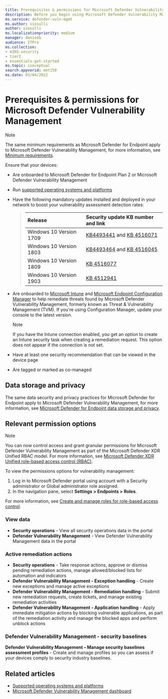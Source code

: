 ```yaml
---
title: Prerequisites & permissions for Microsoft Defender Vulnerability Management
description: Before you begin using Microsoft Defender Vulnerability Management, make sure you have the relevant configurations and permissions.
ms.service: defender-vuln-mgmt
ms.author: siosulli
author: siosulli
ms.localizationpriority: medium
manager: deniseb
audience: ITPro
ms.collection: 
- m365-security
- tier2
- essentials-get-started
ms.topic: conceptual
search.appverid: met150
ms.date: 03/04/2022
---
```


# Prerequisites & permissions for Microsoft Defender Vulnerability Management

> [!NOTE]
> The same minimum requirements as Microsoft Defender for Endpoint apply to Microsoft Defender Vulnerability Management, for more information, see [Minimum requirements](/defender-endpoint/minimum-requirements).

Ensure that your devices:

- Are onboarded to Microsoft Defender for Endpoint Plan 2 or Microsoft Defender Vulnerability Management

- Run [supported operating systems and platforms](tvm-supported-os.md)

- Have the following mandatory updates installed and deployed in your network to boost your vulnerability assessment detection rates:

  > Release | Security update KB number and link
  > :---|:---
  > Windows 10 Version 1709 | [KB4493441](https://support.microsoft.com/help/4493441/windows-10-update-kb4493441) and [KB 4516071](https://support.microsoft.com/help/4516071/windows-10-update-kb4516071)
  > Windows 10 Version 1803 | [KB4493464](https://support.microsoft.com/help/4493464) and [KB 4516045](https://support.microsoft.com/help/4516045/windows-10-update-kb4516045)
  > Windows 10 Version 1809 | [KB 4516077](https://support.microsoft.com/help/4516077/windows-10-update-kb4516077)
  > Windows 10 Version 1903 | [KB 4512941](https://support.microsoft.com/help/4512941/windows-10-update-kb4512941)

- Are onboarded to [Microsoft Intune](/mem/intune/fundamentals/what-is-intune) and  [Microsoft Endpoint Configuration Manager](/mem/configmgr/protect/deploy-use/endpoint-protection-configure) to help remediate threats found by Microsoft Defender Vulnerability Management, formerly known as Threat & Vulnerability Management (TVM). If you're using Configuration Manager, update your console to the latest version.

  > [!NOTE]
  > If you have the Intune connection enabled, you get an option to create an Intune security task when creating a remediation request. This option does not appear if the connection is not set.

- Have at least one security recommendation that can be viewed in the device page

- Are tagged or marked as co-managed

## Data storage and privacy

The same data security and privacy practices for Microsoft Defender for Endpoint apply to Microsoft Defender Vulnerability Management, for more information, see [Microsoft Defender for Endpoint data storage and privacy](/defender-endpoint/data-storage-privacy).

## Relevant permission options

> [!NOTE]
> You can now control access and grant granular permissions for Microsoft Defender Vulnerability Management as part of the Microsoft Defender XDR Unified RBAC model. For more information, see [Microsoft Defender XDR Unified role-based access control (RBAC)](/defender-xdr/manage-rbac).

To view the permissions options for vulnerability management:

1. Log in to Microsoft Defender portal using account with a Security administrator or Global administrator role assigned.
2. In the navigation pane, select **Settings > Endpoints > Roles**.

For more information, see [Create and manage roles for role-based access control](/defender-endpoint/user-roles).

### View data

- **Security operations** - View all security operations data in the portal
- **Defender Vulnerability Management** - View Defender Vulnerability Management data in the portal

### Active remediation actions

- **Security operations** - Take response actions, approve or dismiss pending remediation actions, manage allowed/blocked lists for automation and indicators
- **Defender Vulnerability Management - Exception handling** - Create new exceptions and manage active exceptions
- **Defender Vulnerability Management - Remediation handling** - Submit new remediation requests, create tickets, and manage existing remediation activities
- **Defender Vulnerability Management - Application handling** - Apply immediate mitigation actions by blocking vulnerable applications, as part of the remediation activity and manage the blocked apps and perform unblock actions

### Defender Vulnerability Management - security baselines

**Defender Vulnerability Management – Manage security baselines assessment profiles** - Create and manage profiles so you can assess if your devices comply to security industry baselines.

## Related articles

- [Supported operating systems and platforms](tvm-supported-os.md)
- [Microsoft Defender Vulnerability Management dashboard](tvm-dashboard-insights.md)
